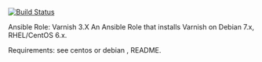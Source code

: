 [![Build Status](https://travis-ci.org/sachavuk/ansible_varnish.svg?branch=master)](https://travis-ci.org/sachavuk/ansible_varnish) 


Ansible Role: Varnish 3.X
An Ansible Role that installs Varnish on Debian 7.x,  RHEL/CentOS 6.x.

Requirements:
see centos or debian , README.


